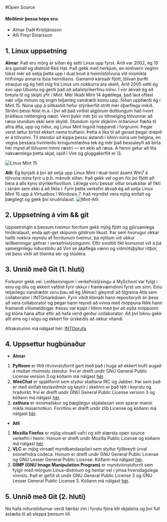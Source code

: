#Open Source

#### Meðlimir þessa hóps eru: ####

 * Almar Daði Kristjánsson
 * Atli Freyr Einarsson

## 1. Linux uppsetning

**Almar**: Það eru mörg ár síðan ég setti Linux upp fyrst. Árið var 2002, ég 10 ára gamall og distroið Red Hat. Það gekk með herkjum, en einhvern veginn tókst mér að setja þetta upp í dual boot á heimilstölvuna við mismikla hrifningu annarra íbúa heimilisins. Gamanið kárnaði fljótt, tölvan þurfti straujun og ég hélt mig frá Linux um nokkurra ára skeið. Árið 2005 setti ég svo upp Ubuntu og gerði það að aðalstýrikerfinu mínu. Í vor ákvað ég að breyta til og skipti yfir í Mint. Mér líkaði Mint 14 ágætlega, það laut oftast nær vilja mínum og engin teljanleg vandræði komu upp. Síðan uppfærði ég í Mint 15. Núna upp á síðkastið hefur stýrikerfið strítt mér óþarflega mikið. Stríðni þessi felst m.a. í því að það virðist algjörum duttlungum háð hvort þráðlaus nettenging næst. Verri þykir mér þó sú tilhneiging tölvunnar að ræsa stundum ekki sem skyldi. Stundum sýnir skjárinn orðarunur flæða til allra átta, upp og niður, og Linux Mint logoið hoppandi í forgrunni. Þegar verst lætur birtist ekkert nema truflanir. Þetta á líka til að gerast þegar drepið er á tölvunni. Til stendur að kippa þessu ástandi í liðinn núna um helgina, en vegna þessara hvimleiðu kringumstæðna tek ég mér það bessaleyfi að birta hér mynd af tölvunni minni ræstri — en ekki að ræsa. Á henni getur að líta nákvæmlega þetta skjal, opið í Vim og gluggakerfið er i3. 

![Linux Mint 15](http://i.imgur.com/eX5Riul.jpg)    

**Atli**: 
Ég byrjaði á því að setja upp Linux Mint í dual-boot ásamt Win7 á tölvuna mína fyrir u.þ.b. mánuði síðan. Það gekk vel og en fór þó fljótt að bera á alls kyns stýrikerfisvillum. Líklega voru þessar villur orsakaðar af fikti í skrám sem ekki á að fikta í. 
Fyrir þetta verkefni ákvað ég að setja Linux Mint 15 upp á Virtualbox í Windows 7. Það reyndist vera mjög einfalt og þægilegt og gekk því snuðrulaust.
![Mint-Atli](http://oi44.tinypic.com/29byizc.jpg)


## 2. Uppsetning á vim && git

Uppsetningin á þessum tveimur forritum gekk mjög fljótt og gjörsamlega hnökralaust, enda apt-get skipunin göldrum líkust. Þar sem hvorugur okkar hafði nokkra reynslu af forritunum tveimur, þá nýttum við okkur leiðbeiningar gefnar í verkefnislýsingunni. Eftir svolítið fikt komumst við á þá sameiginlegu niðurstöðu að Vim sé ákaflega vænn og viðmótsþýður ritþór, vel þess virði að tileinka sér og stúdera. 

## 3. Unnið með Git (1. hluti)

Forkunin gekk vel. Leiðbeiningum í verkefnislýsingu á MySchool var fylgt í einu og öllu og ekkert vafðist fyrir okkur í framkvæmdinni fyrst um sinn.
Einu teljanlegu vandræðin voru þau að ég (Almar) gleymdi að tilgreina Atla sem collaborator í INTOmarkdown. Fyrir vikið klónaði hann repositoryið án þess að vera collaborator og þegar hann reyndi að vinna með möppuna fékk hann framandi villumeldingar. Þessu var kippt í liðinn með því að eyða möppunni og klóna hana aftur eftir að hafa verið gerður collaborator. Að því loknu gekk allt eins og í sögu og ekkert fór úrskeiðis að okkur vitandi.

Afraksturinn má nálgast hér: [INTOprufa](https://github.com/arumaru/INTOPrufa)

## 4. Uppsettur hugbúnaður

 * **Almar**
1. **PyRoom** er lítið ritvinnsluforrit gert með það í huga að ekkert trufli augað á meðan ritvinnslu stendur. Því er dreift undir GNU General Public License version 3 og kóðann má nálgast [hér](https://code.launchpad.net/pyroom).
2. **WeeChat** er spjallforrit sem styður staðlana IRC og Jabber. Þar sem það er með einfalt textaviðmót og keyrir í skelinni er það létt í keyrslu og hraðvirkt. Því er dreift undir GNU General Public License version 3 og kóðann má nálgast [hér](http://weechat.org/dev/roadmap/).
3. **zathura** er minimalískur og þægilegur skjalalesari sem sparar manni mikla músarnotkun. Forritinu er dreift undir zlib License og kóðann má nálgast [hér](http://git.pwmt.org/).

 * **Atli**
1. **Mozilla Firefox** er mjög vinsæll vafri og eitt stærsta open source verkefni í heimi. Honum er dreift undir Mozilla Public License og kóðann má nálgast [hér](http://www.ohloh.net/p/firefox).
2. **VLC** er mjög vinsæll myndbandaspilari sem styður fjölbreytt úrval svonefndra codeca. Honum er dreift undir GNU General Public License og GNU Lesser General Public License. Kóðann má nálgast [hér](http://www.videolan.org/vlc/download-sources.html).
3. **GIMP (GNU Image Manipulation Program)** er myndvinnsluforrit sem fylgir með mörgum Linux-distróum og hentar vel í ýmsa hversdagslega vinnslu. Það er gefið út undir GNU General Public License 3 og GNU Lesser General Public License 3. Kóðann má nálgast [hér](http://www.gimp.org/source/).

## 5. Unnið með Git (2. hluti)

Nú hafa niðurstöðurnar verið færðar inn í fyrstu fjóra liði skjalsins og því full ástæða til að sleppa þessum lið.
